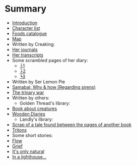 # Summary

* [Introduction](README.md)
* [Character list](/meta/characters.md)
* [Foods catalogue](/meta/food.md)
* [Map](mapa.md)
* Written by Creaking:
 * [Her journals](CreakJou.md)
 * [Her transcripts](Transcripts.md)
 * Some scrambled pages of her diary:
     - [├1](ScrambledPages/1.md)
     - [├2](ScrambledPages/2.md)
     - [┕3](ScrambledPages/3.md)
* Written by Ser Lemon Pie
 * [Samabaj; Why & how (Regarding sirens)](/LandlyLib/sirens.md) 
 * [The trinary war](/LandlyLib/war.md)
* Written by others:
	- Golden Thread's library:
 * [Book about creatures](Creatures.md)
 * [Wooden Diaries](woden-diaries.md)
 	- Landly's library:
 * [Scrap of a tale found between the pages of another book](/LandlyLib/2ndpart.md)
 * [Tritons](/LandlyLib/tritons.md)
* Some short stories:
 * [Flow](ShortStories/flow.md)
 * [Grief](ShortStories/Grief.md)
 * [It's only natural](ShortStories/OnlyNatural.md)
 * [In a lighthouse...](ShortStories/stars.md)